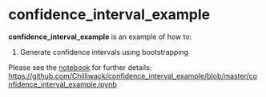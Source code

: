 # confidence_interval_example

**confidence_interval_example** is an example of how to:

1. Generate confidence intervals using bootstrapping

Please see the [notebook](https://github.com/Chilliwack/confidence_interval_example/blob/master/confidence_interval_example.ipynb) for further details: https://github.com/Chilliwack/confidence_interval_example/blob/master/confidence_interval_example.ipynb
